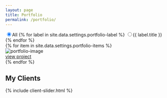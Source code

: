 ```yaml
---
layout: page
title: Portfolio
permalink: /portfolio/
---
```

<!-- portfolio -->
<section class="section">
  <div class="container">
    <div class="row mb-5">
      <div class="col-12">
        <div class="btn-group btn-group-toggle justify-content-center d-flex" data-toggle="buttons">
          <label class="btn btn-sm btn-primary active">
            <input type="radio" name="shuffle-filter" value="all" checked="checked" />All
          </label>
          {% for label in site.data.settings.portfolio-label %}
          <label class="btn btn-sm btn-primary">
            <input type="radio" name="shuffle-filter" value="{{ label.type }}" />{{ label.title }}
          </label>
          {% endfor %}
        </div>
      </div>
    </div>
    <div class="row shuffle-wrapper">
      {% for item in site.data.settings.portfolio-items %}
      <div class="col-lg-4 col-6 mb-4 shuffle-item" data-groups="[{% for portfolio in item.portfolio-type %}{% if forloop.first == true %}{% else %},{% endif %}&quot;{{ portfolio.type }}&quot;{% endfor %}]">
        <div class="position-relative rounded hover-wrapper">
          <img src="{{ site.baseurl }}/{{ item.image }}" alt="portfolio-image" class="img-fluid rounded w-100 d-block">
          <div class="hover-overlay">
            <div class="hover-content">
              <a class="btn btn-light btn-sm" href="{{ item.url }}">view project</a>
            </div>
          </div>
        </div>
      </div>
      {% endfor %}
    </div>
  </div>
</section>
<!-- /portfolio -->

<!-- clients -->
<section class="section bg-light">
  <div class="container">
    <div class="row">
      <div class="col-12 text-center">
        <h2 class="section-title">My Clients</h2>
      </div>
    </div>
    {% include client-slider.html %}
  </div>
</section>
<!-- /clients -->